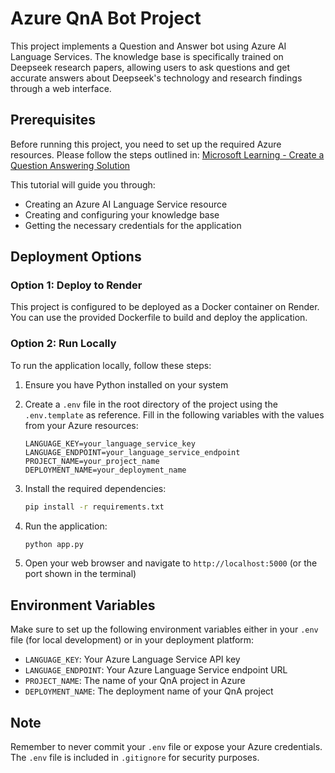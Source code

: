 # Azure QnA Bot Project

This project implements a Question and Answer bot using Azure AI Language Services. The knowledge base is specifically trained on Deepseek research papers, allowing users to ask questions and get accurate answers about Deepseek's technology and research findings through a web interface.

## Prerequisites

Before running this project, you need to set up the required Azure resources. Please follow the steps outlined in:
[Microsoft Learning - Create a Question Answering Solution](https://microsoftlearning.github.io/mslearn-ai-language/Instructions/Exercises/02-qna.html)

This tutorial will guide you through:
- Creating an Azure AI Language Service resource
- Creating and configuring your knowledge base
- Getting the necessary credentials for the application

## Deployment Options

### Option 1: Deploy to Render

This project is configured to be deployed as a Docker container on Render. You can use the provided Dockerfile to build and deploy the application.

### Option 2: Run Locally

To run the application locally, follow these steps:

1. Ensure you have Python installed on your system

2. Create a `.env` file in the root directory of the project using the `.env.template` as reference. Fill in the following variables with the values from your Azure resources:
   ```
   LANGUAGE_KEY=your_language_service_key
   LANGUAGE_ENDPOINT=your_language_service_endpoint
   PROJECT_NAME=your_project_name
   DEPLOYMENT_NAME=your_deployment_name
   ```

3. Install the required dependencies:
   ```bash
   pip install -r requirements.txt
   ```

4. Run the application:
   ```bash
   python app.py
   ```

5. Open your web browser and navigate to `http://localhost:5000` (or the port shown in the terminal)

## Environment Variables

Make sure to set up the following environment variables either in your `.env` file (for local development) or in your deployment platform:

- `LANGUAGE_KEY`: Your Azure Language Service API key
- `LANGUAGE_ENDPOINT`: Your Azure Language Service endpoint URL
- `PROJECT_NAME`: The name of your QnA project in Azure
- `DEPLOYMENT_NAME`: The deployment name of your QnA project

## Note

Remember to never commit your `.env` file or expose your Azure credentials. The `.env` file is included in `.gitignore` for security purposes.
